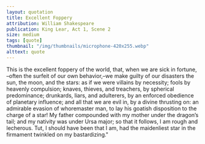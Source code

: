 ```yaml
---
layout: quotation
title: Excellent Foppery
attribution: William Shakespeare
publication: King Lear, Act 1, Scene 2
size: medium
tags: [quote]
thumbnail: "/img/thumbnails/microphone-420x255.webp"
alttext: quote
---
```


This is the excellent foppery of the world, that, when we are sick in fortune, –often the surfeit of our own behavior,–we make
guilty of our disasters the sun, the moon, and the stars: as if we were villains by necessity; fools by heavenly compulsion;
knaves, thieves, and treachers, by spherical predominance; drunkards, liars, and adulterers, by an enforced obedience of
planetary influence; and all that we are evil in, by a divine thrusting on: an admirable evasion of whoremaster man, to
lay his goatish disposition to the charge of a star! My father compounded with my mother under the dragon’s tail; and my
nativity was under Ursa major; so that it follows, I am rough and lecherous. Tut, I should have been that I am, had
the maidenliest star in the firmament twinkled on my bastardizing."
